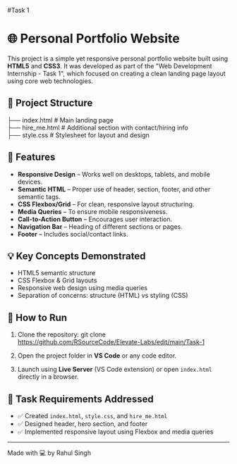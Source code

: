 #Task 1

# 🌐 Personal Portfolio Website

This project is a simple yet responsive personal portfolio website built using **HTML5** and **CSS3**. It was developed as part of the "Web Development Internship - Task 1", which focused on creating a clean landing page layout using core web technologies.

## 📁 Project Structure

├── index.html # Main landing page  
├── hire_me.html # Additional section with contact/hiring info  
├── style.css # Stylesheet for layout and design  


## 🎯 Features

- **Responsive Design** – Works well on desktops, tablets, and mobile devices.
- **Semantic HTML** – Proper use of header, section, footer, and other semantic tags.
- **CSS Flexbox/Grid** – For clean, responsive layout structuring.
- **Media Queries** – To ensure mobile responsiveness.
- **Call-to-Action Button** – Encourages user interaction.
- **Navigation Bar** – Heading of different sections or pages.
- **Footer** – Includes social/contact links.

## 💡 Key Concepts Demonstrated

- HTML5 semantic structure
- CSS Flexbox & Grid layouts
- Responsive web design using media queries
- Separation of concerns: structure (HTML) vs styling (CSS)

## 🚀 How to Run

1. Clone the repository:
git clone https://github.com/RSourceCode/Elevate-Labs/edit/main/Task-1

2. Open the project folder in **VS Code** or any code editor.

3. Launch using **Live Server** (VS Code extension) or open `index.html` directly in a browser.

## 📌 Task Requirements Addressed

- ✅ Created `index.html`, `style.css`, and `hire_me.html`
- ✅ Designed header, hero section, and footer
- ✅ Implemented responsive layout using Flexbox and media queries

---
Made with 💻 by Rahul Singh

